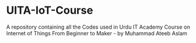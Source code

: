 # UITA-IoT-Course
A repository containing all the Codes used in Urdu IT Academy Course on Internet of Things From Beginner to Maker - by Muhammad Ateeb Aslam

